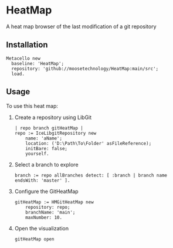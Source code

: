 # HeatMap

A heat map browser of the last modification of a git repository 

## Installation

```st
Metacello new
  baseline: 'HeatMap';
  repository: 'github://moosetechnology/HeatMap:main/src';
  load.
```

## Usage

To use this heat map: 

1. Create a repository using LibGit
    ```st
    | repo branch gitHeatMap |
    repo := IceLibgitRepository new
        name: 'aName';
        location: ('D:\Path\To\Folder' asFileReference);
        initBare: false;
        yourself.
    ```
2. Select a branch to explore
    ```st
    branch := repo allBranches detect: [ :branch | branch name endsWith: 'master' ].
    ```
3. Configure the GitHeatMap
    ```st
    gitHeatMap := HMGitHeatMap new
        repository: repo;
        branchName: 'main';
        maxNumber: 10.
    ```
4. Open the visualization
    ```st
    gitHeatMap open
    ```
